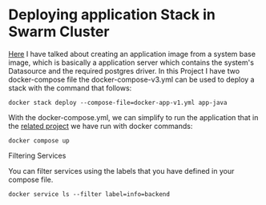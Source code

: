 # Deploying application Stack in Swarm Cluster
 
[Here](https://github.com/adriano-fonseca/docker-app-from-base) I have talked about creating an application image from a system base image, which is basically a application server which contains the system's Datasource and the required postgres driver. In this Project I have two docker-compose file the docker-compose-v3.yml can be used to deploy a stack with the command that follows: 

```shell
docker stack deploy --compose-file=docker-app-v1.yml app-java
```

With the docker-compose.yml, we can simplify to run the application that in the [related project](https://github.com/adriano-fonseca/docker-app-from-base) we have run with docker commands:

```shell
docker compose up
```

Filtering Services

You can filter services using the labels that you have defined in your compose file.

```shell
docker service ls --filter label=info=backend
```
